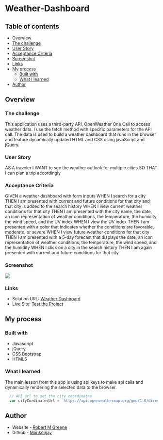 # Weather-Dashboard

## Table of contents

- [Overview](#overview)
 - [The challenge](#the-challenge)
  - [User Story](#user-story)
  - [Acceptance Criteria](#acceptance-criteria)
  - [Screenshot](#screenshot)
  - [Links](#links)
- [My process](#my-process)
  - [Built with](#built-with)
  - [What I learned](#what-i-learned)
- [Author](#author)


## Overview

### The challenge
This application uses a third-party API, OpenWeather One Call to access weather data. I use the fetch method with specific parameters for the API call. The data is used to build a  weather dashboard that runs in the browser and feature dynamically updated HTML and CSS using javaScript and jQuery.



### User Story

AS A traveler
I WANT to see the weather outlook for multiple cities
SO THAT I can plan a trip accordingly

### Acceptance Criteria

GIVEN a weather dashboard with form inputs
WHEN I search for a city
THEN I am presented with current and future conditions for that city and that city is added to the search history
WHEN I view current weather conditions for that city
THEN I am presented with the city name, the date, an icon representation of weather conditions, the temperature, the humidity, the wind speed, and the UV index
WHEN I view the UV index
THEN I am presented with a color that indicates whether the conditions are favorable, moderate, or severe
WHEN I view future weather conditions for that city
THEN I am presented with a 5-day forecast that displays the date, an icon representation of weather conditions, the temperature, the wind speed, and the humidity
WHEN I click on a city in the search history
THEN I am again presented with current and future conditions for that city

### Screenshot

![](./Assets/screenshot.png)

### Links

- Solution URL: [Weather Dashboard](https://github.com/Monkonjay/Weather-Dashboard)
- Live Site: [Test the Project](https://monkonjay.github.io/Weather-Dashboard/)

## My process

### Built with

- Javascript
- jQuery
- CSS Bootstrap
- HTML5


### What I learned

The main lesson from this app is using api keys to make api calls and dynamically rendering the selected data to the browser. 


```Javascript
  // API url to get the city coordinates
  var cityCordinatesUrl = `https://api.openweathermap.org/geo/1.0/direct?q=${targetCity}&limit=1&units=imperial&appid=${APIKey}`;
```


## Author

- Website - [Robert M Greene]( https://monkonjay.github.io/Portfolio/)
- Github - [Monkonjay](https://github.com/Monkonjay)
